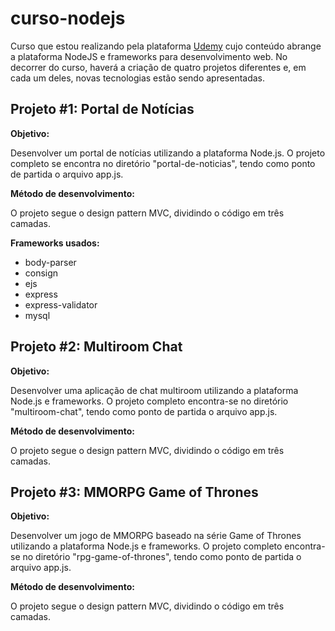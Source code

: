 # curso-nodejs

Curso que estou realizando pela plataforma [Udemy](https://www.udemy.com/curso-completo-do-desenvolvedor-nodejs/) cujo conteúdo abrange a plataforma NodeJS e frameworks para desenvolvimento web. No decorrer do curso, haverá a criação de quatro projetos diferentes e, em cada um deles, novas tecnologias estão sendo apresentadas.


## Projeto #1: Portal de Notícias

**Objetivo:**

Desenvolver um portal de notícias utilizando a plataforma Node.js. O projeto completo se encontra no diretório "portal-de-noticias", tendo como ponto de partida o arquivo app.js.

**Método de desenvolvimento:**

O projeto segue o design pattern MVC, dividindo o código em três camadas.

**Frameworks usados:**

* body-parser
* consign
* ejs
* express
* express-validator
* mysql


## Projeto #2: Multiroom Chat

**Objetivo:**

Desenvolver uma aplicação de chat multiroom utilizando a plataforma Node.js e frameworks. O projeto completo encontra-se no diretório "multiroom-chat", tendo como ponto de partida o arquivo app.js.

**Método de desenvolvimento:**

O projeto segue o design pattern MVC, dividindo o código em três camadas.


## Projeto #3: MMORPG Game of Thrones

**Objetivo:**

Desenvolver um jogo de MMORPG baseado na série Game of Thrones utilizando a plataforma Node.js e frameworks. O projeto completo encontra-se no diretório "rpg-game-of-thrones", tendo como ponto de partida o arquivo app.js.

**Método de desenvolvimento:**

O projeto segue o design pattern MVC, dividindo o código em três camadas.